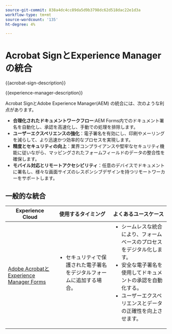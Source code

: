 ```yaml
---
source-git-commit: 838a4dc4cc89da5d9b3798dc62d518dac22e1d3a
workflow-type: tm+mt
source-wordcount: '135'
ht-degree: 4%

---
```



# Acrobat SignとExperience Managerの統合

{{acrobat-sign-description}}

{{experience-manager-description}}

Acrobat SignとAdobe Experience Manager(AEM) の統合には、次のような利点があります。

+ **合理化されたドキュメントワークフロー**:AEM Forms内でのドキュメント署名を自動化し、承認を高速化し、手動での処理を排除します。
+ **ユーザーエクスペリエンスの強化**：電子署名を有効にし、印刷やメーリングを減らして、より迅速かつ効率的なプロセスを実現します。
+ **精度とセキュリティの向上**：業界コンプライアンスや堅牢なセキュリティ機能に従いながら、マッピングされたフォームフィールドのデータの整合性を確保します。
+ **モバイル対応とリモートアクセシビリティ**：任意のデバイスでドキュメントに署名し、様々な画面サイズのレスポンシブデザインを持つリモートワーカーをサポートします。

## 一般的な統合

<table>
    <thead>
        <tr>
            <th>Experience Cloud</th>
            <th>使用するタイミング</th>
            <th>よくあるユースケース</th>
        </tr>
    </thead>
    <tbody>
        <tr>
            <td>
                <a href="/docs/experience-manager-learn/forms/forms-and-sign/introduction.html" target="_blank" rel="referrer">Adobe AcrobatとExperience Manager Forms</a>
            </td>
            <td>
                <ul style="margin-top: 0;">
                    <li>セキュリティで保護された電子署名をデジタルフォームに追加する場合。</li>
                </ul>
            </td>
            <td>
                <ul style="margin-top: 0;">
                    <li>シームレスな統合により、フォームベースのプロセスをデジタル化します。</li>
                    <li>安全な電子署名を使用してドキュメントの承認を自動化する。</li>
                    <li>ユーザーエクスペリエンスとデータの正確性を向上させます。</li>
                </ul>
            </td>
        </tr>
    </tbody>
</table>
